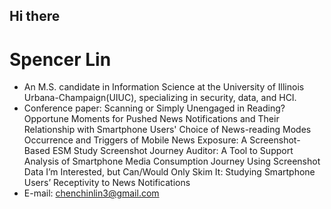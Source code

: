 ## Hi there

<h1>Spencer Lin</h1>

- An M.S. candidate in Information Science at the University of Illinois Urbana-Champaign(UIUC), specializing in security, data, and HCI.
- Conference paper:
  Scanning or Simply Unengaged in Reading? Opportune Moments for Pushed News Notifications and Their Relationship with Smartphone Users' Choice of News-reading Modes
  Occurrence and Triggers of Mobile News Exposure: A Screenshot-Based ESM Study
  Screenshot Journey Auditor: A Tool to Support Analysis of Smartphone Media Consumption Journey Using Screenshot Data
  I’m Interested, but Can/Would Only Skim It: Studying Smartphone Users’ Receptivity to News Notifications
- E-mail: chenchinlin3@gmail.com




<!--
**koalaonbed/koalaonbed** is a ✨ _special_ ✨ repository because its `README.md` (this file) appears on your GitHub profile.

Here are some ideas to get you started:

- 🔭 I’m currently working on ...
- 🌱 I’m currently learning ...
- 👯 I’m looking to collaborate on ...
- 🤔 I’m looking for help with ...
- 💬 Ask me about ...
- 📫 How to reach me: ...
- 😄 Pronouns: ...
- ⚡ Fun fact: ...
-->
